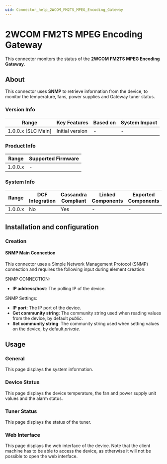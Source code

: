 ```yaml
---
uid: Connector_help_2WCOM_FM2TS_MPEG_Encoding_Gateway
---
```


# 2WCOM FM2TS MPEG Encoding Gateway

This connector monitors the status of the **2WCOM FM2TS MPEG Encoding Gateway**.

## About

This connector uses **SNMP** to retrieve information from the device, to monitor the temperature, fans, power supplies and Gateway tuner status.

### Version Info

| Range                | Key Features     | Based on     | System Impact     |
|----------------------|------------------|--------------|-------------------|
| 1.0.0.x [SLC Main]   | Initial version  | -            | -                 |

### Product Info

| Range     | Supported Firmware     |
|-----------|------------------------|
| 1.0.0.x   | -                      |

### System Info

| Range     | DCF Integration     | Cassandra Compliant     | Linked Components     | Exported Components     |
|-----------|---------------------|-------------------------|-----------------------|-------------------------|
| 1.0.0.x   | No                  | Yes                     | -                     | -                       |

## Installation and configuration

### Creation

#### SNMP Main Connection

This connector uses a Simple Network Management Protocol (SNMP) connection and requires the following input during element creation:

SNMP CONNECTION:

- **IP address/host**: The polling IP of the device.

SNMP Settings:

- **IP port**: The IP port of the device.
- **Get community string**: The community string used when reading values from the device, by default *public*.
- **Set community string**: The community string used when setting values on the device, by default *private*.

## Usage

### General

This page displays the system information.

### Device Status

This page displays the device temperature, the fan and power supply unit values and the alarm status.

### Tuner Status

This page displays the status of the tuner.

### Web Interface

This page displays the web interface of the device. Note that the client machine has to be able to access the device, as otherwise it will not be possible to open the web interface.
